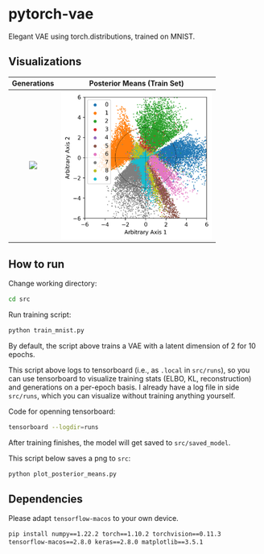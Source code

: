 # pytorch-vae
Elegant VAE using torch.distributions, trained on MNIST.

## Visualizations

Generations | Posterior Means (Train Set)
:--------:|:------:|
<img src="https://user-images.githubusercontent.com/43589364/156720883-fc5d522d-2ab4-4ddd-af65-7c842221383a.png" width="300"> | <img src="src/posterior_means_2d.png" width="300">

## How to run

Change working directory:

```bash
cd src
```

Run training script:

```bash
python train_mnist.py
```

By default, the script above trains a VAE with a latent dimension of 2 for 10 epochs.

This script above logs to tensorboard (i.e., as `.local` in `src/runs`), so you can use tensorboard to visualize training stats (ELBO, KL, reconstruction) and generations on a per-epoch basis. I already have a log file in side `src/runs`, which you can visualize without training anything yourself.

Code for openning tensorboard:

```bash
tensorboard --logdir=runs
```

After training finishes, the model will get saved to `src/saved_model`. 

This script below saves a png to `src`:

```bash
python plot_posterior_means.py
```

## Dependencies

Please adapt `tensorflow-macos` to your own device.

```
pip install numpy==1.22.2 torch==1.10.2 torchvision==0.11.3 tensorflow-macos==2.8.0 keras==2.8.0 matplotlib==3.5.1
```
